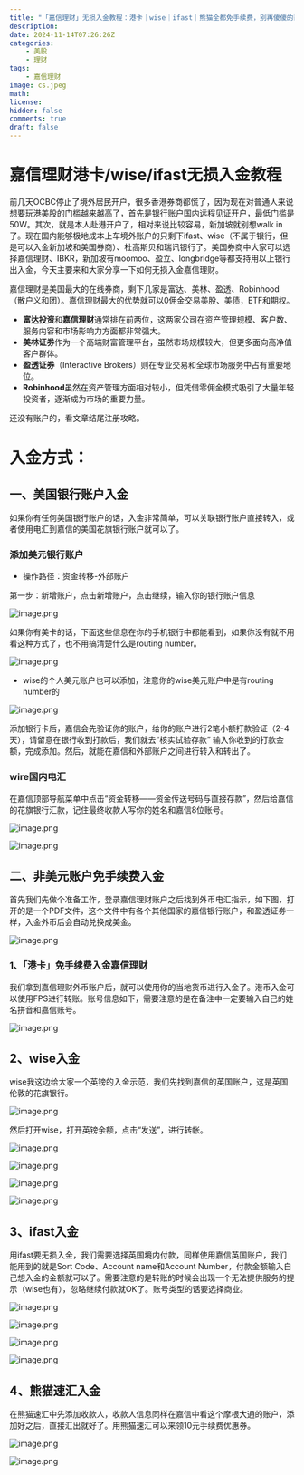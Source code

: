 ```yaml
---
title: "「嘉信理财」无损入金教程：港卡｜wise｜ifast｜熊猫全都免手续费，别再傻傻的直接电汇了。"
description: 
date: 2024-11-14T07:26:26Z
categories:
    - 美股
    - 理财
tags:
    - 嘉信理财
image: cs.jpeg
math: 
license: 
hidden: false
comments: true
draft: false
---
```



# 嘉信理财港卡/wise/ifast无损入金教程

前几天OCBC停止了境外居民开户，很多香港券商都慌了，因为现在对普通人来说想要玩港美股的门槛越来越高了，首先是银行账户国内远程见证开户，最低门槛是50W。其次，就是本人赴港开户了，相对来说比较容易，新加坡就别想walk in了。现在国内能够极地成本上车境外账户的只剩下ifast、wise（不属于银行，但是可以入金新加坡和美国券商）、杜高斯贝和瑞讯银行了。美国券商中大家可以选择嘉信理财、IBKR，新加坡有moomoo、盈立、longbridge等都支持用以上银行出入金，今天主要来和大家分享一下如何无损入金嘉信理财。

嘉信理财是美国最大的在线券商，剩下几家是富达、美林、盈透、Robinhood（散户义和团）。嘉信理财最大的优势就可以0佣金交易美股、美债，ETF和期权。

- **富达投资**和**嘉信理财**通常排在前两位，这两家公司在资产管理规模、客户数、服务内容和市场影响力方面都非常强大。
- **美林证券**作为一个高端财富管理平台，虽然市场规模较大，但更多面向高净值客户群体。
- **盈透证券**（Interactive Brokers）则在专业交易和全球市场服务中占有重要地位。
- **Robinhood**虽然在资产管理方面相对较小，但凭借零佣金模式吸引了大量年轻投资者，逐渐成为市场的重要力量。

还没有账户的，看文章结尾注册攻略。

# 入金方式：

## 一、美国银行账户入金

如果你有任何美国银行账户的话，入金非常简单，可以关联银行账户直接转入，或者使用电汇到嘉信的美国花旗银行账户就可以了。

### 添加美元银行账户

- 操作路径：资金转移-外部账户

第一步：新增账户，点击新增账户，点击继续，输入你的银行账户信息

![image.png](image.png)

如果你有美卡的话，下面这些信息在你的手机银行中都能看到，如果你没有就不用看这种方式了，也不用搞清楚什么是routing number。

![image.png](image1.png)

- wise的个人美元账户也可以添加，注意你的wise美元账户中是有routing number的

![image.png](image2.png)

添加银行卡后，嘉信会先验证你的账户，给你的账户进行2笔小额打款验证（2-4天），请留意在银行收到打款后，我们就去“核实试验存款” 输入你收到的打款金额，完成添加。然后，就能在嘉信和外部账户之间进行转入和转出了。

### wire国内电汇

在嘉信顶部导航菜单中点击“资金转移——资金传送号码与直接存款”，然后给嘉信的花旗银行汇款，记住最终收款人写你的姓名和嘉信8位账号。

![image.png](image3.png)

![image.png](image4.png)

## 二、非美元账户免手续费入金

首先我们先做个准备工作，登录嘉信理财账户之后找到外币电汇指示，如下图，打开的是一个PDF文件，这个文件中有各个其他国家的嘉信银行账户，和盈透证券一样，入金外币后会自动兑换成美金。

![image.png](image5.png)

### 1、「港卡」免手续费入金嘉信理财

我们拿到嘉信理财外币账户后，就可以使用你的当地货币进行入金了。港币入金可以使用FPS进行转账。账号信息如下，需要注意的是在备注中一定要输入自己的姓名拼音和嘉信账号。

![image.png](image6.png)

## 2、wise入金

wise我这边给大家一个英镑的入金示范，我们先找到嘉信的英国账户，这是英国伦敦的花旗银行。

![image.png](image7.png)

然后打开wise，打开英镑余额，点击“发送”，进行转帐。

![image.png](image8.png)

![image.png](image9.png)

![image.png](image10.png)

![image.png](image11.png)

## 3、ifast入金

用ifast要无损入金，我们需要选择英国境内付款，同样使用嘉信英国账户，我们能用到的就是Sort Code、Account name和Account Number，付款金额输入自己想入金的金额就可以了。需要注意的是转账的时候会出现一个无法提供服务的提示（wise也有），忽略继续付款就OK了。账号类型的话要选择商业。

![image.png](image12.png)

![image.png](image13.png)

![image.png](image14.png)

![image.png](image15.png)

## 4、熊猫速汇入金

在熊猫速汇中先添加收款人，收款人信息同样在嘉信中看这个摩根大通的账户，添加好之后，直接汇出就好了。用熊猫速汇可以来领10元手续费优惠券。

![image.png](image16.png)

![image.png](image17.png)